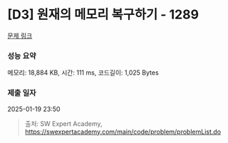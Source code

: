 # [D3] 원재의 메모리 복구하기 - 1289 

[문제 링크](https://swexpertacademy.com/main/code/problem/problemDetail.do?contestProbId=AV19AcoKI9sCFAZN) 

### 성능 요약

메모리: 18,884 KB, 시간: 111 ms, 코드길이: 1,025 Bytes

### 제출 일자

2025-01-19 23:50



> 출처: SW Expert Academy, https://swexpertacademy.com/main/code/problem/problemList.do